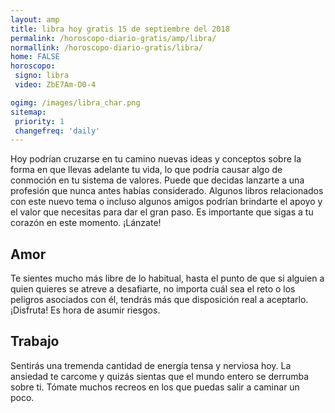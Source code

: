 ```yaml
---
layout: amp
title: libra hoy gratis 15 de septiembre del 2018 
permalink: /horoscopo-diario-gratis/amp/libra/
normallink: /horoscopo-diario-gratis/libra/
home: FALSE
horoscopo:
 signo: libra
 video: ZbE7Am-D0-4

ogimg: /images/libra_char.png
sitemap:
 priority: 1
 changefreq: 'daily'
---
```



Hoy podrían cruzarse en tu camino nuevas ideas y conceptos sobre la forma en que llevas adelante tu vida, lo que podría causar algo de conmoción en tu sistema de valores. Puede que decidas lanzarte a una profesión que nunca antes habías considerado. Algunos libros relacionados con este nuevo tema o incluso algunos amigos podrían brindarte el apoyo y el valor que necesitas para dar el gran paso. Es importante que sigas a tu corazón en este momento. ¡Lánzate!

## Amor

Te sientes mucho más libre de lo habitual, hasta el punto de que si alguien a quien quieres se atreve a desafiarte, no importa cuál sea el reto o los peligros asociados con él, tendrás más que disposición real a aceptarlo. ¡Disfruta! Es hora de asumir riesgos.

## Trabajo

Sentirás una tremenda cantidad de energía tensa y nerviosa hoy. La ansiedad te carcome y quizás sientas que el mundo entero se derrumba sobre ti. Tómate muchos recreos en los que puedas salir a caminar un poco.